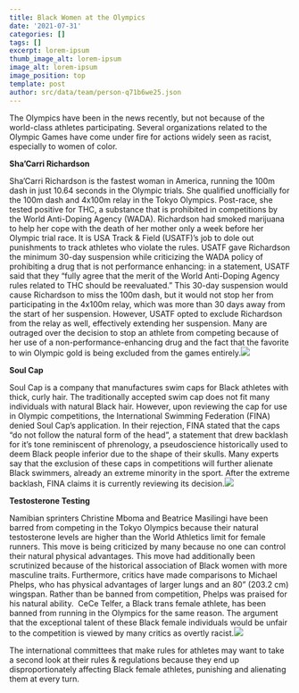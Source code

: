 ```yaml
---
title: Black Women at the Olympics
date: '2021-07-31'
categories: []
tags: []
excerpt: lorem-ipsum
thumb_image_alt: lorem-ipsum
image_alt: lorem-ipsum
image_position: top
template: post
author: src/data/team/person-q71b6we25.json
---
```

The Olympics have been in the news recently, but not because of the world-class athletes participating. Several organizations related to the Olympic Games have come under fire for actions widely seen as racist, especially to women of color.


**Sha’Carri Richardson**

Sha’Carri Richardson is the fastest woman in America, running the 100m dash in just 10.64 seconds in the Olympic trials. She qualified unofficially for the 100m dash and 4x100m relay in the Tokyo Olympics. Post-race, she tested positive for THC, a substance that is prohibited in competitions by the World Anti-Doping Agency (WADA). Richardson had smoked marijuana to help her cope with the death of her mother only a week before her Olympic trial race. It is USA Track & Field (USATF)’s job to dole out punishments to track athletes who violate the rules. USATF gave Richardson the minimum 30-day suspension while criticizing the WADA policy of prohibiting a drug that is not performance enhancing: in a statement, USATF said that they “fully agree that the merit of the World Anti-Doping Agency rules related to THC should be reevaluated.” This 30-day suspension would cause Richardson to miss the 100m dash, but it would not stop her from participating in the 4x100m relay, which was more than 30 days away from the start of her suspension. However, USATF opted to exclude Richardson from the relay as well, effectively extending her suspension. Many are outraged over the decision to stop an athlete from competing because of her use of a non-performance-enhancing drug and the fact that the favorite to win Olympic gold is being excluded from the games entirely.![](https://lh5.googleusercontent.com/RJcoL9iP6\_3TDItf-OLc29RZodlgzNjz3XAMx9\_sKcK4zgAL5XmnUhkcyT7hwwPEsXasK1yoZSN39G5gQjW3wtHYnR5h9TXcurDSEDhTCpOXym5S_EJGLtn3ePDcCrAUgmbz4fUI)

**Soul Cap**

Soul Cap is a company that manufactures swim caps for Black athletes with thick, curly hair. The traditionally accepted swim cap does not fit many individuals with natural Black hair. However, upon reviewing the cap for use in Olympic competitions, the International Swimming Federation (FINA) denied Soul Cap’s application. In their rejection, FINA stated that the caps “do not follow the natural form of the head”, a statement that drew backlash for it’s tone reminiscent of phrenology, a pseudoscience historically used to deem Black people inferior due to the shape of their skulls. Many experts say that the exclusion of these caps in competitions will further alienate Black swimmers, already an extreme minority in the sport. After the extreme backlash, FINA claims it is currently reviewing its decision.![](https://lh6.googleusercontent.com/PmSShc6BlFHlWCb2BIEk3NzV-FRYWQKaJBKCMdlnjBsHFt04AgXxjWn8sHATGd8Vv9b9nt0ZMYYkUM44H2VzixqwjdiLrjtlcDtCwrUd3vcJI3V2q8D_rlfpkhEwgiLYcAeRBZjn)

**Testosterone Testing**

Namibian sprinters Christine Mboma and Beatrice Masilingi have been barred from competing in the Tokyo Olympics because their natural testosterone levels are higher than the World Athletics limit for female runners. This move is being criticized by many because no one can control their natural physical advantages. This move had additionally been scrutinized because of the historical association of Black women with more masculine traits. Furthermore, critics have made comparisons to Michael Phelps, who has physical advantages of larger lungs and an 80” (203.2 cm) wingspan. Rather than be banned from competition, Phelps was praised for his natural ability.  CeCe Telfer, a Black trans female athlete, has been banned from running in the Olympics for the same reason. The argument that the exceptional talent of these Black female individuals would be unfair to the competition is viewed by many critics as overtly racist.![](https://lh3.googleusercontent.com/iKg6eVqe4y1hG3c1dtSR0DzB32xfv4SLY_tZHCzYvMPhXFDhilf0KoOvnBeUZRCR0CFEGH3ljLW19a1ChZbzdU5MCXktn_TGlPbtKJwrLed5jTrNNBN9u3-kjy0QwI8LO7pyUigv)

The international committees that make rules for athletes may want to take a second look at their rules & regulations because they end up disproportionately affecting Black female athletes, punishing and alienating them at every turn. 
